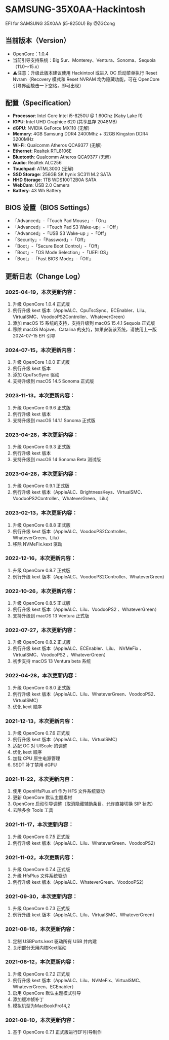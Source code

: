 # SAMSUNG-35X0AA-Hackintosh
EFI for SAMSUNG 35X0AA (i5-8250U) By @ZGCong

## 当前版本（Version）
* OpenCore：1.0.4
* 当前引导支持系统：Big Sur、Monterey、Ventura、Sonoma、Sequoia（11.0～15.x）
* ⚠️注意：升级此版本建议使用 Hackintool 或进入 OC 启动菜单执行 Reset Nvram（Recovery 模式和 Reset NVRAM 均为隐藏功能，可在 OpenCore 引导界面敲击一下空格，即可出现）

## 配置（Specification）
- **Processor**: Intel Core Intel i5-8250U @ 1.60Ghz (Kaby Lake R)
- **IGPU**: Intel UHD Graphice 620 (共享显存 2048MB)
- **dGPU**: NVIDIA GeForce MX110 (无解)
- **Memory**: 4GB Samsung DDR4 2400Mhz + 32GB Kingston DDR4 3200MHz
- **Wi-Fi**: Qualcomm Atheros QCA9377 (无解)
- **Ethernet**: Realtek RTL8106E
- **Bluetooth**: Qualcomm Atheros QCA9377 (无解)
- **Audio**: Realtek ALC256 
- **Touchpad**: ATML3000 (无解)
- **SSD Storage**: 256GB SK hynix SC311 M.2 SATA
- **HHD Storage**: 1TB WDS100T2B0A SATA
- **WebCam**: USB 2.0 Camera 
- **Battery**: 43 Wh Battery

## BIOS 设置（BIOS Settings）
- 「Advanced」-「Touch Pad Mouse」-「On」
- 「Advanced」-「Touch Pad S3 Wake-up」-「Off」
- 「Advanced」-「USB S3 Wake-up 」-「Off」
- 「Security」-「Password」-「Off」
- 「Boot」-「Secure Boot Control」-「Off」
-  「Boot」-「OS Mode Selection」-「UEFI OS」
-  「Boot」-「Fast BIOS Mode」-「Off」 

## 更新日志（Change Log）

### 2025-04-19，本次更新内容：
1. 升级 OpenCore 1.0.4 正式版
2. 例行升级 kext 版本（AppleALC、CpuTscSync、ECEnabler、Lilu、VirtualSMC、VoodooPS2Controller、WhateverGreen）
3. 添加 macOS 15 系统的支持，支持升级到 macOS 15.4.1 Sequoia 正式版
4. 移除 macOS Mojave、Catalina 的支持，如果安装该系统，请使用上一版 2024-07-15 EFI 引导

### 2024-07-15，本次更新内容：
1. 升级 OpenCore 1.0.0 正式版
2. 例行升级 kext 版本
3. 添加 CpuTscSync 驱动
4. 支持升级到 macOS 14.5 Sonoma 正式版

### 2023-11-13，本次更新内容：
1. 升级 OpenCore 0.9.6 正式版
2. 例行升级 kext 版本
3. 支持升级到 macOS 14.1.1 Sonoma 正式版

### 2023-04-28，本次更新内容：
1. 升级 OpenCore 0.9.3 正式版
2. 例行升级 kext 版本
3. 支持升级到 macOS 14 Sonoma Beta 测试版

### 2023-04-28，本次更新内容：
1. 升级 OpenCore 0.9.1 正式版
2. 例行升级 kext 版本（AppleALC、BrightnessKeys、VirtualSMC、VoodooPS2Controller、WhateverGreen、Lilu）

### 2023-02-13，本次更新内容：
1. 升级 OpenCore 0.8.8 正式版
2. 例行升级 kext 版本（AppleALC、VoodooPS2Controller、WhateverGreen、Lilu）
3. 移除 NVMeFix.kext 驱动

### 2022-12-16，本次更新内容：
1. 升级 OpenCore 0.8.7 正式版
2. 例行升级 kext 版本（AppleALC、VoodooPS2Controller、WhateverGreen）

### 2022-10-26，本次更新内容：
1. 升级 OpenCore 0.8.5 正式版
2. 例行升级 kext 版本（AppleALC、Lilu、VoodooPS2 、WhateverGreen）
3. 支持升级到 macOS 13 Ventura 正式版

### 2022-07-27，本次更新内容：
1. 升级 OpenCore 0.8.2 正式版
2. 例行升级 kext 版本（AppleALC、ECEnabler、Lilu、 NVMeFix 、VirtualSMC、VoodooPS2 、WhateverGreen）
3. 初步支持 macOS 13 Ventura beta 系统

### 2022-04-28，本次更新内容：
1. 升级 OpenCore 0.8.0 正式版
2. 例行升级 kext 版本（AppleALC、Lilu、WhateverGreen、VoodooPS2、VirtualSMC）
3. 优化 kext 顺序

### 2021-12-13，本次更新内容：
1. 升级 OpenCore 0.7.6 正式版
2. 例行升级 kext 版本（AppleALC、Lilu、VirtualSMC）
3. 适配 OC 对 UIScale 的调整
4. 优化 kext 顺序
5. 加载 CPU 原生电源管理
6. SSDT 补丁禁用 dGPU

### 2021-11-22，本次更新内容：
1. 使用 OpenHfsPlus.efi 作为 HFS 文件系统驱动
2. 更新 OpenCore 默认主题素材
3. OpenCore 启动引导调整（取消隐藏辅助条目、允许直接切换 SIP 状态）
4. 去除多余 Tools 工具

### 2021-11-17，本次更新内容：
1. 升级 OpenCore 0.7.5 正式版
2. 例行升级 kext 版本（AppleALC、Lilu、WhateverGreen、VoodooPS2）

### 2021-11-02，本次更新内容：
1. 升级 OpenCore 0.7.4 正式版
2. 升级 HfsPlus 文件系统驱动
3. 例行升级 kext 版本（AppleALC、WhateverGreen、VoodooPS2）

### 2021-09-30，本次更新内容：
1. 升级 OpenCore 0.7.3 正式版
2. 例行升级 kext 版本（AppleALC、Lilu、VirtualSMC、WhateverGreen）

### 2021-08-16，本次更新内容：
1. 定制 USBPorts.kext 驱动所有 USB 并内建
2. 关闭部分无用内核Kext驱动

### 2021-08-12，本次更新内容：
1. 升级 OpenCore 0.7.2 正式版
2. 例行升级 kext 版本（AppleALC、Lilu、NVMeFix、VirtualSMC、WhateverGreen、ECEnabler）
3. 启用 OpenCore 默认主题模式引导
4. 添加缓冲帧补丁
5. 模拟机型为MacBookPro14,2

### 2021-08-10，本次更新内容：
1. 基于 OpenCore 0.7.1 正式版进行EFI引导制作

